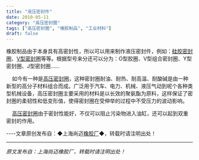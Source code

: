 ```yaml
---
title: "液压密封件"
date: 2010-05-11
category: "高压密封圈"
tags: ["高压密封圈", "橡胶制品", "工业材料"]
draft: false
---
```


橡胶制品由于本身具有高密封性，所以可以用来制作液压密封件，例如：[硅胶密封圈](http://www.smpolymer.com/)、[V型密封圈](http://www.smpolymer.com/)等等。根据型号来分还可以分为：O型胶圈、V型组合密封圈、Y型密封圈、J型密封圈......

    如今有一种是[高压密封圈](http://www.smpolymer.com/gaoyamifengquan/)，这种密封圈耐油、耐热、耐高温、耐酸碱是由一种新型的高分子材料组合而成。广泛用于汽车、电力、机械、液压气动到呢个各种类型机械设备，高压密封圈主要采用的材料是以长效的聚氨酯为原料，这样保证了密封圈的柔韧性和低变形值，使得密封圈在受伸举的过程中不受压力的波动影响。

    [高压密封圈](http://www.smpolymer.com/gaoyamifengquan/)由于密封性能好，不仅可以阻止污染物进入油缸，还可以起到双重密封的作用。

----文章原创发布自：◆上海尚迈[橡胶厂](http://www.smpolymer.com/)◆，转载时请注明出处！

---

*原文发布自：上海尚迈橡胶厂，转载时请注明出处！*
